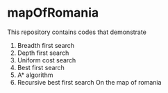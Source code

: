 # mapOfRomania
This repository contains codes that demonstrate 
1. Breadth first search
2. Depth first search
3. Uniform cost search
4. Best first search
5. A* algorithm
6. Recursive best first search
   On the map of romania
